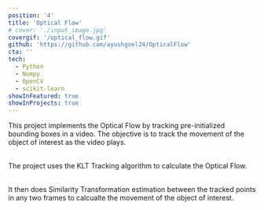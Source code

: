 ```yaml
---
position: '4'
title: 'Optical Flow'
# cover: './input_image.jpg'
covergif: '/optical_flow.gif'
github: 'https://github.com/ayushgoel24/OpticalFlow'
cta: ''
tech:
  - Python
  - Numpy
  - OpenCV
  - scikit-learn
showInFeatured: true
showInProjects: true
---
```


This project implements the Optical Flow by tracking pre-initialized bounding boxes in a video. The objective is to track the movement of the object of interest as the video plays.<br /><br />

The project uses the KLT Tracking algorithm to calculate the Optical Flow.<br /><br />

It then does Similarity Transformation estimation between the tracked points in any two frames to calcualte the movement of the object of interest.
